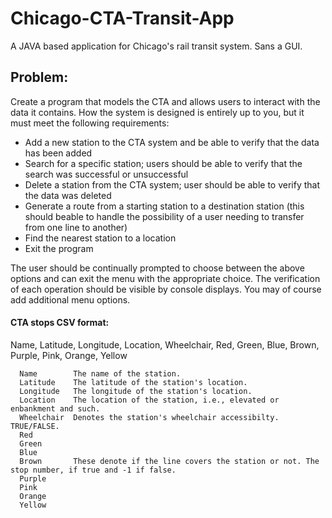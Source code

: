 # Chicago-CTA-Transit-App
A JAVA based application for Chicago's rail transit system. Sans a GUI.

## Problem:

Create a program that models the CTA and allows users to interact with the data it contains. How the system is designed is entirely up to you, but it must meet the following requirements:

- Add a new station to the CTA system and be able to verify that the data has been added
- Search for a specific station; users should be able to verify that the search was successful or unsuccessful
- Delete a station from the CTA system; user should be able to verify that the data was deleted
- Generate a route from a starting station to a destination station (this should beable to handle the possibility of a user needing to transfer from one line to another)
- Find the nearest station to a location
- Exit the program

The user should be continually prompted to choose between the above options and can  exit the menu with the appropriate choice. The verification of each operation should be visible by console displays. You may of course add additional menu options.

#### CTA stops CSV format: 
  Name, Latitude, Longitude, Location, Wheelchair, Red, Green, Blue, Brown, Purple, Pink, Orange, Yellow
      
      Name        The name of the station.
      Latitude    The latitude of the station's location.
      Longitude   The longitude of the station's location.
      Location    The location of the station, i.e., elevated or enbankment and such.
      Wheelchair  Denotes the station's wheelchair accessibilty. TRUE/FALSE.
      Red
      Green
      Blue
      Brown       These denote if the line covers the station or not. The stop number, if true and -1 if false.
      Purple
      Pink
      Orange
      Yellow
      
